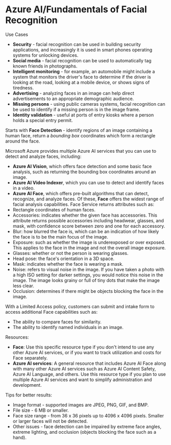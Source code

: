 # Azure AI/Fundamentals of Facial Recognition

Use Cases

* **Security** - facial recognition can be used in building security applications, and increasingly it is used in smart phones operating systems for unlocking devices.
* **Social media** - facial recognition can be used to automatically tag known friends in photographs.
* **Intelligent monitoring** - for example, an automobile might include a system that monitors the driver's face to determine if the driver is looking at the road, looking at a mobile device, or shows signs of tiredness.
* **Advertising** - analyzing faces in an image can help direct advertisements to an appropriate demographic audience.
* **Missing persons** - using public cameras systems, facial recognition can be used to identify if a missing person is in the image frame.
* **Identity validation** - useful at ports of entry kiosks where a person holds a special entry permit.

Starts with **Face Detection** - identify regions of an image containing a human face, return a *bounding box* coordinates which form a rectangle around the face.

Microsoft Azure provides multiple Azure AI services that you can use to detect and analyze faces, including:

* **Azure AI Vision**, which offers face detection and some basic face analysis, such as returning the bounding box coordinates around an image.
* **Azure AI Video Indexer**, which you can use to detect and identify faces in a video.
* **Azure AI Face**, which offers pre-built algorithms that can detect, recognize, and analyze faces.
Of these, **Face** offers the widest range of facial analysis capabilities.
Face Service returns attributes such as:
* Rectangle coordinates of human faces.
* Accessories: indicates whether the given face has accessories. This attribute returns possible accessories including headwear, glasses, and mask, with confidence score between zero and one for each accessory.
* Blur: how blurred the face is, which can be an indication of how likely the face is to be the main focus of the image.
* Exposure: such as whether the image is underexposed or over exposed. This applies to the face in the image and not the overall image exposure.
* Glasses: whether or not the person is wearing glasses.
* Head pose: the face's orientation in a 3D space.
* Mask: indicates whether the face is wearing a mask.
* Noise: refers to visual noise in the image. If you have taken a photo with a high ISO setting for darker settings, you would notice this noise in the image. The image looks grainy or full of tiny dots that make the image less clear.
* Occlusion: determines if there might be objects blocking the face in the image.

With a Limited Access policy, customers can submit and intake form to access additional Face capabilities such as:
* The ability to compare faces for similarity.
* The ability to identify named individuals in an image.

Resources:
* **Face**: Use this specific resource type if you don't intend to use any other Azure AI services, or if you want to track utilization and costs for Face separately.
* **Azure AI services**: A general resource that includes Azure AI Face along with many other Azure AI services such as Azure AI Content Safety, Azure AI Language, and others. Use this resource type if you plan to use multiple Azure AI services and want to simplify administration and development.

Tips for better results:

* Image format - supported images are JPEG, PNG, GIF, and BMP.
* File size - 6 MB or smaller.
* Face size range - from 36 x 36 pixels up to 4096 x 4096 pixels. Smaller or larger faces will not be detected.
* Other issues - face detection can be impaired by extreme face angles, extreme lighting, and occlusion (objects blocking the face such as a hand).
